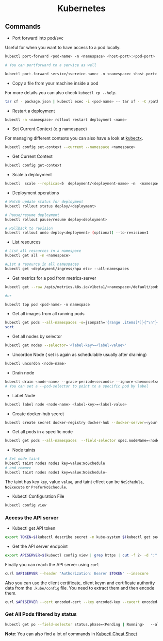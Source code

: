<h1 align="center">Kubernetes</h1>

## Commands

- Port forward into pod/svc 
 
Useful for when you want to have access to a pod locally.

```bash
kubectl port-forward <pod-name> -n <namespace> <host-port>:<pod-port>

# You can portforward to a service as well

kubectl port-forward service/<service-name> -n <namespace> <host-port>:<pod-port>
```

- Copy a file from your machine inside a pod

For more details you can also check `kubectl cp --help`.

```bash
tar cf - package.json | kubectl exec -i <pod-name> -- tar xf - -C /path/inside/pod
```

- Restart a deployment

```bash
kubectl -n <namespace> rollout restart deployment <name>
```

- Set Current Context (e.g namespace)

For managing different contexts you can also have a look at [kubectx](https://github.com/ahmetb/kubectx).

```bash
kubectl config set-context --current --namespace <namespace>
```

- Get Current Context

```bash
kubectl config get-context
```

- Scale a deployment

```bash
kubectl  scale --replicas=5  deployment/<deployment-name> -n  <namespace>
```

- Deployment  operations

```bash 
# Watch update status for deployment
kubectl rollout status deploy/<deployment>

# Pause/resume deployment
kubectl rollout pause/resume deploy<deployment>

# Rollback to revision
kubectl rollout undo deploy<deployment> (optional) --to-revision=1
```

- List resources

```bash
# List all resources in a namespace
kubectl get all -n <namespace>

#List a resource in all namespaces
kubectl get <deployment/ingress/hpa etc> --all-namespaces
```

- Get metrics for a pod from metrics-server

```bash 
kubectl get --raw /apis/metrics.k8s.io/v1beta1/<namespace>/default/pods/<pod-name> | jq

#or

kubeclt top pod <pod-name> -n namespace 
```

- Get all images from all running pods

```bash 
kubectl get pods --all-namespaces -o=jsonpath='{range .items[*]}{"\n"}{.metadata.name}{":\t"}{range .spec.containers[*]}{.image}{", "}{end}{end}' |\
sort
```

- Get all nodes by selector

```bash 
kubectl get nodes --selector='<label-key>=<label-value>'
```

- Uncordon Node ( set is again as schedulable usually after draining)

```bash
kubectl uncordon <node-name>
```

- Drain node

```bash
kubectl drain <node-name> --grace-period=<seconds> --ignore-daemonsets=true
# You can set a --pod-selector to point to a specific pod by label
``` 

- Label Node

```bash
kubectl label node <node-name> <label-key>=<label-value>
```

- Create docker-hub secret

```bash
kubectl create secret docker-registry docker-hub --docker-server=<your-registry-server> --docker-username=<your-name> --docker-password=<your-pword> --docker-email=<your-email>
```
- Get all pods in a specific node

```bash
kubectl get pods --all-namespaces  --field-selector spec.nodeName=<node-name>
```

- Node taints

```bash
# Set node taint
kubectl taint nodes node1 key=value:NoSchedule
# and remove 
kubectl taint nodes node1 key=value:NoSchedule-
```
The taint has key `key`, value `value`, and taint effect can be `NoSchedule`, `NoExecute` or `PreferNoSchedule`.

- Kubectl Configuration File

```bash
kubectl config view
```

### Access the API server

- Kubectl get API token 

```bash
export TOKEN=$(kubectl describe secret -n kube-system $(kubectl get secrets -n kube-system | grep default | cut -f1 -d ' ') | grep -E '^token' | cut -f2 -d':' | tr -d '\t' | tr -d " ")
```

- Get the API server endpoint

```bash
export APISERVER=$(kubectl config view | grep https | cut -f 2- -d ":" | tr -d " ")
```

Finally you can reach the API server using `curl`

```bash
curl $APISERVER --header "Authorization: Bearer $TOKEN" --insecure
```

Also you can use the client certificate, client keym and certificate authority data from the `.kube/config` file. You need to extract them and then encode them.

```bash 
curl $APISERVER --cert encoded-cert --key encoded-key --cacert encoded-ca
```

### Get All Pods filtered by status

```bash
kubectl get po --field-selector status.phase=<Pending | Running>   --all-namespaces
```

**Note**:  You can also find a lot of commands in [Kubectl Cheat Sheet](https://kubernetes.io/docs/reference/kubectl/cheatsheet/)
